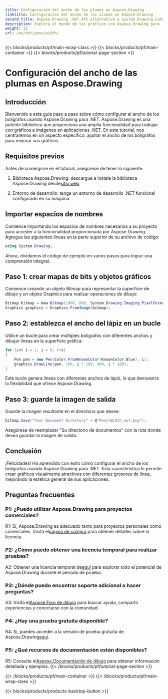 ```yaml
---
title: Configuración del ancho de las plumas en Aspose.Drawing
linktitle: Configuración del ancho de las plumas en Aspose.Drawing
second_title: Aspose.Drawing .NET API alternativa a System.Drawing.Common
description: Explora el mundo de los gráficos con Aspose.Drawing para .NET. Aprenda a configurar dinámicamente el ancho del lápiz para obtener imágenes impresionantes. Comience con nuestra guía paso a paso.
weight: 12
url: /es/net/pens/width/
---
```


{{< blocks/products/pf/main-wrap-class >}}
{{< blocks/products/pf/main-container >}}
{{< blocks/products/pf/tutorial-page-section >}}

# Configuración del ancho de las plumas en Aspose.Drawing

## Introducción

Bienvenido a esta guía paso a paso sobre cómo configurar el ancho de los bolígrafos usando Aspose.Drawing para .NET. Aspose.Drawing es una potente biblioteca que proporciona una amplia funcionalidad para trabajar con gráficos e imágenes en aplicaciones .NET. En este tutorial, nos centraremos en un aspecto específico: ajustar el ancho de los bolígrafos para mejorar sus gráficos.

## Requisitos previos

Antes de sumergirse en el tutorial, asegúrese de tener lo siguiente:

1.  Biblioteca Aspose.Drawing: descargue e instale la biblioteca Aspose.Drawing desde[sitio web](https://releases.aspose.com/drawing/net/).

2. Entorno de desarrollo: tenga un entorno de desarrollo .NET funcional configurado en su máquina.

## Importar espacios de nombres

Comience importando los espacios de nombres necesarios a su proyecto para acceder a la funcionalidad proporcionada por Aspose.Drawing. Agregue las siguientes líneas en la parte superior de su archivo de código:

```csharp
using System.Drawing;
```

Ahora, dividamos el código de ejemplo en varios pasos para lograr una comprensión integral.

## Paso 1: crear mapas de bits y objetos gráficos

Comience creando un objeto Bitmap para representar la superficie de dibujo y un objeto Graphics para realizar operaciones de dibujo:

```csharp
Bitmap bitmap = new Bitmap(1000, 800, System.Drawing.Imaging.PixelFormat.Format32bppPArgb);
Graphics graphics = Graphics.FromImage(bitmap);
```

## Paso 2: establezca el ancho del lápiz en un bucle

Utilice un bucle para crear múltiples bolígrafos con diferentes anchos y dibujar líneas en la superficie gráfica:

```csharp
for (int i = 1; i < 8; ++i)
{
    Pen pen = new Pen(Color.FromKnownColor(KnownColor.Blue), i);
    graphics.DrawLine(pen, 100, i * 100, 900, i * 100);
}
```

Este bucle genera líneas con diferentes anchos de lápiz, lo que demuestra la flexibilidad que ofrece Aspose.Drawing.

## Paso 3: guarde la imagen de salida

Guarde la imagen resultante en el directorio que desee:

```csharp
bitmap.Save("Your Document Directory" + @"Pens\Width_out.png");
```

Asegúrese de reemplazar "Su directorio de documentos" con la ruta donde desea guardar la imagen de salida.

## Conclusión

¡Felicidades! Ha aprendido con éxito cómo configurar el ancho de los bolígrafos usando Aspose.Drawing para .NET. Esta característica le permite crear gráficos visualmente atractivos con diferentes grosores de línea, mejorando la estética general de sus aplicaciones.

## Preguntas frecuentes

### P1: ¿Puedo utilizar Aspose.Drawing para proyectos comerciales?

 R1: Sí, Aspose.Drawing es adecuado tanto para proyectos personales como comerciales. Visita el[pagina de compra](https://purchase.aspose.com/buy) para obtener detalles sobre la licencia.

### P2: ¿Cómo puedo obtener una licencia temporal para realizar pruebas?

 A2: Obtener una licencia temporal de[aquí](https://purchase.aspose.com/temporary-license/) para explorar todo el potencial de Aspose.Drawing durante el período de prueba.

### P3: ¿Dónde puedo encontrar soporte adicional o hacer preguntas?

 A3: Visita el[Aspose.Foro de dibujo](https://forum.aspose.com/c/diagram/17) para buscar ayuda, compartir experiencias y conectarse con la comunidad.

### P4: ¿Hay una prueba gratuita disponible?

 R4: Sí, puedes acceder a la versión de prueba gratuita de Aspose.Drawing[aquí](https://releases.aspose.com/).

### P5: ¿Qué recursos de documentación están disponibles?

 R5: Consulte el[Aspose.Documentación de dibujo](https://reference.aspose.com/drawing/net/) para obtener información detallada y ejemplos.
{{< /blocks/products/pf/tutorial-page-section >}}

{{< /blocks/products/pf/main-container >}}
{{< /blocks/products/pf/main-wrap-class >}}

{{< blocks/products/products-backtop-button >}}
